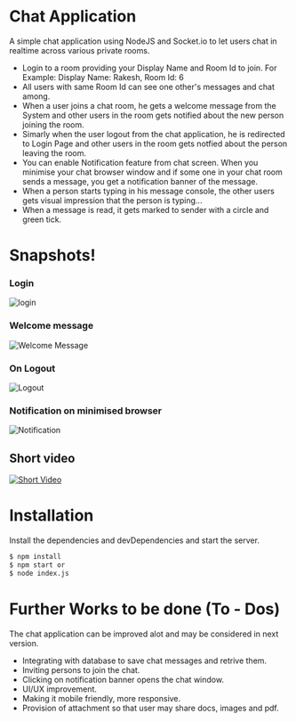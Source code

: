# Chat Application

A simple chat application using NodeJS and Socket.io to let users chat in realtime across various private rooms.

  - Login to a room providing your Display Name and Room Id to join. 
        For Example: Display Name: Rakesh, Room Id: 6
  - All users with same Room Id can see one other's messages and chat among.
  - When a user joins a chat room, he gets a welcome message from the System and other users in the room gets notified about the new person joining the room.
  - Simarly when the user logout from the chat application, he is redirected to Login Page and other users in the room gets notfied about the person leaving the room.
  - You can enable Notification feature from chat screen. When you minimise your chat browser window and if some one in your chat room sends a message, you get a notification banner of the message.
  - When a person starts typing in his message console, the other users gets visual impression that the person is typing...
  - When a message is read, it gets marked to sender with a circle and green tick.

# Snapshots!
 ### Login
   ![login](https://res.cloudinary.com/nmdc/image/upload/v1582347550/Chat%20Application/WhatsApp_Image_2020-02-20_at_5.36.45_PM.jpg)
 ### Welcome message
 ![Welcome Message](https://res.cloudinary.com/nmdc/image/upload/v1582347549/Chat%20Application/WhatsApp_Image_2020-02-20_at_5.42.43_PM.jpg)
 ### On Logout
 ![Logout](https://res.cloudinary.com/nmdc/image/upload/v1582347531/Chat%20Application/WhatsApp_Image_2020-02-20_at_5.45.25_PM.jpg)
 ### Notification on minimised browser
  ![Notification](https://res.cloudinary.com/nmdc/image/upload/v1582347532/Chat%20Application/WhatsApp_Image_2020-02-20_at_5.44.35_PM.jpg)
  ## Short video
  [![Short Video](https://res.cloudinary.com/nmdc/image/upload/v1582348815/Chat%20Application/video_url.jpg)](https://res.cloudinary.com/nmdc/video/upload/v1582347614/Chat%20Application/New_video.mp4)

# Installation

Install the dependencies and devDependencies and start the server.

```sh
$ npm install
$ npm start or
$ node index.js
```

# Further Works to be done (To - Dos)

The chat application can be improved alot and may be considered in next version.
- Integrating with database to save chat messages and retrive them.
- Inviting persons to join the chat.
- Clicking on notification banner opens the chat window. 
- UI/UX improvement.
- Making it mobile friendly, more responsive.
- Provision of attachment so that user may share docs, images and pdf.
